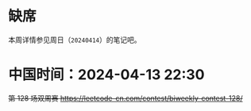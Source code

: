 
# 缺席

本周详情参见周日（`20240414`）的笔记吧。

# 中国时间：2024-04-13 22:30

~~第 128 场双周赛 https://leetcode-cn.com/contest/biweekly-contest-128/~~
